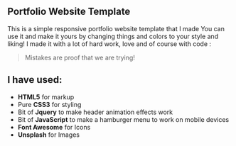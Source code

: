## Portfolio Website Template

This is a simple responsive portfolio website template that I made  You can use it and make it yours by changing things and colors to your style and liking! I made it with a lot of hard work, love and of course with code :
> Mistakes are proof that we are trying!


## I have used:
+ **HTML5** for markup
+ Pure **CSS3** for styling 
+ Bit of **Jquery** to make header animation effects work
+ Bit of **JavaScript** to make a hamburger menu to work on mobile devices 
+ **Font Awesome** for Icons 
+ **Unsplash** for Images 

